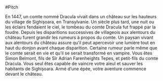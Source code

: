 #Pitch

En 1447, un comte nommé Dracula vivait dans un château sur les hauteurs du village de Sighișoara, en Transylvanie. Un siècle plus tard, une nuit ou les éclairs fendaient le ciel, le tombeau du comte Dracula fut frappé par la foudre. Depuis les disparitions successives de villageois aux alentours du château furent grandir les rumeurs à propos du comte. 
Un paysan vivant aux alentours du château assure qu’il peut apercevoir une lumière tout en haut du donjon avant chaque disparition. Certaine rumeur parle même que le comte serait en vie et qu’il se serait transformé en vampire. 
Vous êtes Simon Belmont, fils de Sir Adrian Farenheights Tepes, et petit-fils du comte Dracula. Vous seul êtes capable de vaincre votre aïeul et sauver les habitants de Sighișoara. Armé d’une épée, votre aventure commence devant le château.



